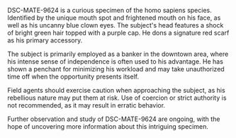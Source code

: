 DSC-MATE-9624 is a curious specimen of the homo sapiens species. Identified by the unique mouth spot and frightened mouth on his face, as well as his uncanny blue clown eyes. The subject's head features a shock of bright green hair topped with a purple cap. He dons a signature red scarf as his primary accessory.

The subject is primarily employed as a banker in the downtown area, where his intense sense of independence is often used to his advantage. He has shown a penchant for minimizing his workload and may take unauthorized time off when the opportunity presents itself.

Field agents should exercise caution when approaching the subject, as his rebellious nature may put them at risk. Use of coercion or strict authority is not recommended, as it may result in erratic behavior.

Further observation and study of DSC-MATE-9624 are ongoing, with the hope of uncovering more information about this intriguing specimen.